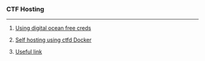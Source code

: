 ### CTF Hosting

---

1. [Using digital ocean free creds](https://infosecwriteups.com/how-to-organize-a-ctf-on-ctfd-for-free-6077d34b0c9b#:~:text=Visit%20ctfd%20deployment%20(docs)%20page%20to%20proceed.&text=Now%20open%20tmux%20session%20by,repo%20first%20%26%20then%20move%20forward.&text=Move%20to%20CTFd%20dir%20and%20open%20docker%2Dcompose.) 

2. [Self hosting using ctfd Docker](https://medium.com/csictf/self-hosting-a-ctf-platform-ctfd-90f3f1611587)

3. [Useful link](https://www.coengoedegebure.com/hosting-a-ctf-made-easy/)

